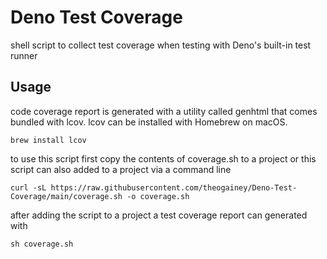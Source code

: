 # Deno Test Coverage

shell script to collect test coverage when testing with Deno's built-in test
runner

## Usage

code coverage report is generated with a utility called genhtml that comes
bundled with lcov. lcov can be installed with Homebrew on macOS.

```
brew install lcov
```

to use this script first copy the contents of coverage.sh to a project or this
script can also added to a project via a command line

```
curl -sL https://raw.githubusercontent.com/theogainey/Deno-Test-Coverage/main/coverage.sh -o coverage.sh
```

after adding the script to a project a test coverage report can
generated with

```
sh coverage.sh
```
